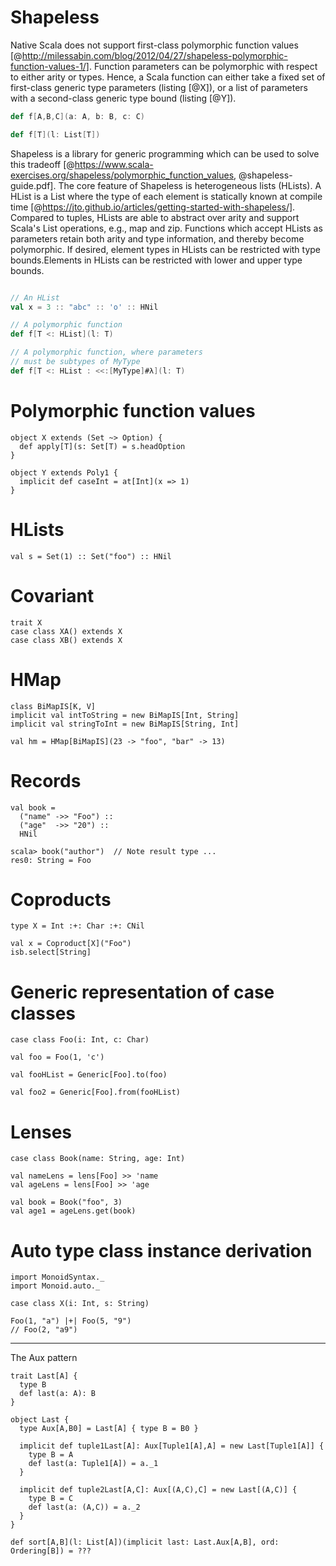 # Shapeless

Native Scala does not support first-class polymorphic function values [@http://milessabin.com/blog/2012/04/27/shapeless-polymorphic-function-values-1/]. Function parameters can be polymorphic with respect to either arity or types. Hence, a Scala function can either take a fixed set of first-class generic type parameters (listing [@X]), or a list of parameters with a second-class generic type bound (listing [@Y]).

```{.scala caption="A function which takes a fixed set of first-class generic type parameters."}
def f[A,B,C](a: A, b: B, c: C)
```

```{.scala caption="A function which takes a list of parameters with a second-class generic type bound."}
def f[T](l: List[T])
```

Shapeless is a library for generic programming which can be used to solve this tradeoff [@https://www.scala-exercises.org/shapeless/polymorphic_function_values, @shapeless-guide.pdf]. The core feature of Shapeless is heterogeneous lists (HLists). A HList is a List where the type of each element is statically known at compile time [@https://jto.github.io/articles/getting-started-with-shapeless/]. Compared to tuples, HLists are able to abstract over arity and support Scala's List operations, e.g., map and zip. Functions which accept HLists as parameters retain both arity and type information, and thereby become polymorphic. If desired, element types in HLists can be restricted with type bounds.Elements in HLists can be restricted with lower and upper type bounds.


```{.scala caption=""}

// An HList
val x = 3 :: "abc" :: 'o' :: HNil

// A polymorphic function
def f[T <: HList](l: T)

// A polymorphic function, where parameters
// must be subtypes of MyType
def f[T <: HList : <<:[MyType]#λ](l: T)
```

# Polymorphic function values

```
object X extends (Set ~> Option) {
  def apply[T](s: Set[T) = s.headOption
}

object Y extends Poly1 {
  implicit def caseInt = at[Int](x => 1)
}
```

# HLists

```
val s = Set(1) :: Set("foo") :: HNil
```

# Covariant

```
trait X
case class XA() extends X
case class XB() extends X
```

# HMap

```
class BiMapIS[K, V]
implicit val intToString = new BiMapIS[Int, String]
implicit val stringToInt = new BiMapIS[String, Int]

val hm = HMap[BiMapIS](23 -> "foo", "bar" -> 13)
```

# Records

```
val book =
  ("name" ->> "Foo") ::
  ("age"  ->> "20") ::
  HNil

scala> book("author")  // Note result type ...
res0: String = Foo
```

# Coproducts

```
type X = Int :+: Char :+: CNil

val x = Coproduct[X]("Foo")
isb.select[String]
```

# Generic representation of case classes

```
case class Foo(i: Int, c: Char)

val foo = Foo(1, 'c')

val fooHList = Generic[Foo].to(foo)

val foo2 = Generic[Foo].from(fooHList)
```

# Lenses

```
case class Book(name: String, age: Int)

val nameLens = lens[Foo] >> 'name
val ageLens = lens[Foo] >> 'age

val book = Book("foo", 3)
val age1 = ageLens.get(book)
```

# Auto type class instance derivation

```
import MonoidSyntax._
import Monoid.auto._

case class X(i: Int, s: String)

Foo(1, "a") |+| Foo(5, "9")
// Foo(2, "a9")
```

---------------------------------------------------------------------------

The Aux pattern

```
trait Last[A] {
  type B
  def last(a: A): B
}

object Last {
  type Aux[A,B0] = Last[A] { type B = B0 }

  implicit def tuple1Last[A]: Aux[Tuple1[A],A] = new Last[Tuple1[A]] {
    type B = A
    def last(a: Tuple1[A]) = a._1
  }

  implicit def tuple2Last[A,C]: Aux[(A,C),C] = new Last[(A,C)] {
    type B = C
    def last(a: (A,C)) = a._2
  }
}

def sort[A,B](l: List[A])(implicit last: Last.Aux[A,B], ord: Ordering[B]) = ???
```
